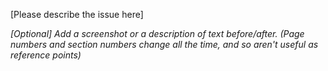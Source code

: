 [Please describe the issue here]


*[Optional] Add a screenshot or a description of text before/after.  (Page numbers and section numbers change all the time, and so aren't useful as reference points)*